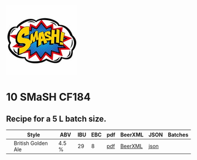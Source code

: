 ![logo](./11_SMaSH_Progress.jpeg)

# 10 SMaSH CF184

## Recipe for a 5 L batch size.

|    | Style | ABV | IBU | EBC | pdf | BeerXML | JSON | Batches |
|----|-------|-----|-----|-----|-----|---------|------|---------|
|    | British Golden Ale | 4.5 % | 29 | 8 | [pdf](./11_SMaSH_Progress.pdf) | [BeerXML](./11_SMaSH_Progress.xml) | [json](./11_SMaSH_Progress.json) | |
